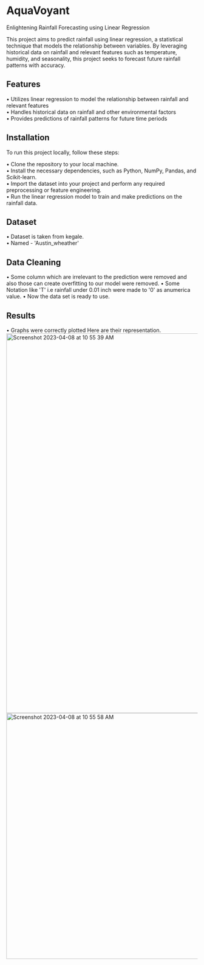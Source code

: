 # AquaVoyant
Enlightening Rainfall Forecasting using Linear Regression

This project aims to predict rainfall using linear regression, a statistical technique that models the relationship between variables. By leveraging historical data on rainfall and relevant features such as temperature, humidity, and seasonality, this project seeks to forecast future rainfall patterns with accuracy.

## Features
• Utilizes linear regression to model the relationship between rainfall and relevant features <br>
• Handles historical data on rainfall and other environmental factors<br>
• Provides predictions of rainfall patterns for future time periods<br>
## Installation
To run this project locally, follow these steps:

• Clone the repository to your local machine.<br>
• Install the necessary dependencies, such as Python, NumPy, Pandas, and Scikit-learn.<br>
• Import the dataset into your project and perform any required preprocessing or feature engineering.<br>
• Run the linear regression model to train and make predictions on the rainfall data.<br>
## Dataset
• Dataset is taken from kegale.<br>
• Named - 'Austin_wheather'
## Data Cleaning
• Some column which are irrelevant to the prediction were removed and also those can create overfitting to our model were removed.
• Some Notation like 'T' i.e rainfall under 0.01 inch were made to '0' as anumerica value.
• Now the data set is ready to use.

## Results 
• Graphs were correctly plotted
Here are their representation.
<img width="997" alt="Screenshot 2023-04-08 at 10 55 39 AM" src="https://user-images.githubusercontent.com/91521935/230704971-49a2dc09-2c77-44bc-9e1a-e436fe86a3b8.png">
<img width="646" alt="Screenshot 2023-04-08 at 10 55 58 AM" src="https://user-images.githubusercontent.com/91521935/230704975-055a84dc-6edc-4e8a-b0e3-c19db6d25cf5.png">




